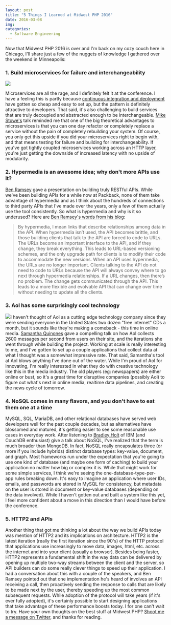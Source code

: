 ```yaml
---
layout: post
title: "5 Things I Learned at Midwest PHP 2016"
date: 2016-03-08
img: 
categories: 
  - Software Engineering
---
```

Now that Midwest PHP 2016 is over and I'm back on my cozy couch here in Chicago, I'll share just a few of the nuggets of knowledge I gathered over the weekend in Minneapolis:

### 1\. Build microservices for failure and interchangeability

![](https://i.imgur.com/OWyTM8r.jpg)

Microservices are all the rage, and I definitely felt it at the conference. I have a feeling this is partly because [continuous integration and deployment](/posts/continuous-integration) have gotten so cheap and easy to set up, but the pattern is definitely attractive to developers. That said, it's also challenging to build services that are truly decoupled and abstracted enough to be interchangeable. [Mike Stowe's](https://twitter.com/mikegstowe) talk reminded me that one of the big theoretical advantages to microservices is that you can one day refactor or completely replace a service without the pain of completely rebuilding your system. Of course, you only get this upside if you did your microservices right to begin with, and that means testing for failure and building for interchangeability. If you've got tightly coupled microservices working across an HTTP layer, you're just getting the downside of increased latency with no upside of modularity.

### 2\. Hypermedia is an awesome idea; why don't more APIs use it?

[Ben Ramsey](https://twitter.com/ramsey) gave a presentation on building truly RESTful APIs. While we've been building APIs for a while now at Packback, none of them take advantage of hypermedia and as I think about the hundreds of connections to third party APIs that I've made over the years, only a few of them actually use the tool consistently. So what is hypermedia and why is it so underused? Here are [Ben Ramsey's words from his blog](https://benramsey.com/blog/2015/11/lack-of-hypermedia/):

> By hypermedia, I mean links that describe relationships among data in the API. When hypermedia isn’t used, the API becomes brittle, and those building clients that talk to the API are forced to code to URLs. The URLs become an important interface to the API, and if they change, they break everything. This leads to URL-based versioning schemes, and the only upgrade path for clients is to modify their code to accommodate the new versions. When an API uses hypermedia, the URLs are no longer important. Clients talking to the API do not need to code to URLs because the API will always convey where to go next through hypermedia relationships. If a URL changes, then there’s no problem. The change gets communicated through the API. This leads to a more flexible and evolvable API that can change over time without needing to update all the clients.

### 3\. Aol has some surprisingly cool technology

![](https://i.imgur.com/UJpPgJn.jpg)I haven't thought of Aol as a cutting edge technology company since they were sending everyone in the United States two dozen "free internet" CDs a month, but it sounds like they're making a comeback - this time in online media. [Samantha Quinones](https://twitter.com/ieatkillerbees) gave a compelling talk on how Aol collects 2600 messages per second from users on their site, and the iterations she went through while building the project. Working at scale is really interesting to me, and I've gotten to set up a couple applications that collect data at what I thought was a somewhat impressive rate. That said, Samantha's tool at Aol blows anything I've done out of the water. While I'm proud of Aol for innovating, I'm really interested in what they do with creative technology like this in the media industry. The old players (eg: newspapers) are either online or bust, so it's a great time for disruptive companies (possibly Aol) to figure out what's next in online media, realtime data pipelines, and creating the news cycle of tomorrow.

### 4\. NoSQL comes in many flavors, and you don't have to eat them one at a time

MySQL, SQL, MariaDB, and other relational databases have served web developers well for the past couple decades, but as alternatives have blossomed and matured, it's getting easier to see some reasonable use cases in everyday work. After listening to [Bradley Holt](https://twitter.com/BradleyHolt) of IBM (and CouchDB enthusiast) give a talk about NoSQL, I've realized that the term is much broader than MongoDB. In fact, NoSQL really encapsulates three (or more if you include hybrids) distinct database types: key-value, document, and graph. Most frameworks run under the expectation that you're going to use one kind of database (and maybe one form of caching) to build your application no matter how big or complex it is. While that might work for some simple services, I think we're seeing the one-database-type-per-app rules breaking down. It's easy to imagine an application where user IDs, emails, and passwords are stored in MySQL for consistency, but metadata on the user is stored in document or key-value databases (depending on the data involved). While I haven't gotten out and built a system like this yet, I feel more confident about a move in this direction than I would have before the conference.

### 5\. HTTP2 and APIs

Another thing that got me thinking a lot about the way we build APIs today was mention of HTTP2 and its implications on architecture. HTTP2 is the latest iteration (really the first iteration since the 90's) of the HTTP protocol that applications use increasingly to move data, images, html, etc. across the internet and into your client (usually a browser). Besides being faster, HTTP2 represents a fundamental shift in the way data can be delivered by opening up multiple two-way streams between the client and the server, so API builders can do some really clever things to speed up their application. I had a conversation about this with a couple of the speakers, and Ben Ramsey pointed out that one implementation he's heard of involves an API receiving a call, then proactively sending the response to calls that are likely to be made next by the user, thereby speeding up the most common subsequent requests. While adoption of the protocol will take years (if it's ever fully adopted), it's certainly possible to start designing applications that take advantage of these performance boosts today. I for one can't wait to try. Have your own thoughts on the best stuff at Midwest PHP? [Shoot me a message on Twitter](https://twitter.com/KarlLHughes), and thanks for reading.

